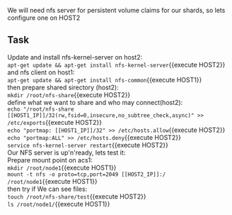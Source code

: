 
We will need nfs server for persistent volume claims for our shards, so lets configure one on HOST2

## Task
Update and install nfs-kernel-server on host2:<br>
`apt-get update && apt-get install nfs-kernel-server`{{execute HOST2}}<br>
and nfs client on host1:<br>
`apt-get update && apt-get install nfs-common`{{execute HOST1}}<br>
then prepare shared sirectory (host2):<br>
`mkdir /root/nfs-share`{{execute HOST2}}<br>
define what we want to share and who may connect(host2):<br>
`echo "/root/nfs-share [[HOST1_IP]]/32(rw,fsid=0,insecure,no_subtree_check,async)" >> /etc/exports`{{execute HOST2}}<br>
`echo "portmap: [[HOST1_IP]]/32" >> /etc/hosts.allow`{{execute HOST2}}<br>
`echo "portmap:ALL" >> /etc/hosts.deny`{{execute HOST2}}<br>
`service nfs-kernel-server restart`{{execute HOST2}}<br>
Our NFS server is up'n'ready, lets test it:<br>
Prepare mount point on acs1:<br>
`mkdir /root/node1`{{execute HOST1}}<br>
`mount -t nfs -o proto=tcp,port=2049 [[HOST2_IP]]:/ /root/node1`{{execute HOST1}}<br>
then try if We can see files:<br>
`touch /root/nfs-share/test`{{execute HOST2}}<br>
`ls /root/node1/`{{execute HOST1}}<br>
